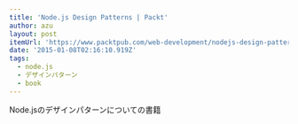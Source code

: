 ```yaml
---
title: 'Node.js Design Patterns | Packt'
author: azu
layout: post
itemUrl: 'https://www.packtpub.com/web-development/nodejs-design-patterns'
date: '2015-01-08T02:16:10.919Z'
tags:
  - node.js
  - デザインパターン
  - book
---
```

Node.jsのデザインパターンについての書籍
